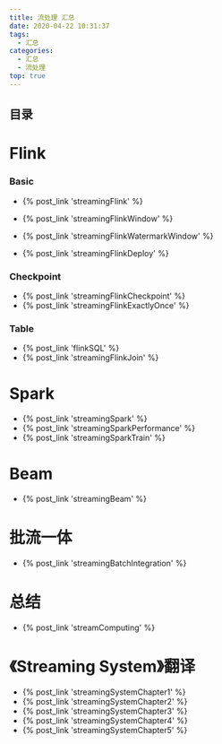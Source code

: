 ```yaml
---
title: 流处理 汇总
date: 2020-04-22 10:31:37
tags:
  - 汇总
categories:
  - 汇总  
  - 流处理
top: true    
---
```


<p></p>
<!-- more -->

## 目录
<!-- toc -->

# Flink
### Basic
+ {% post_link 'streamingFlink' %}

+ {% post_link 'streamingFlinkWindow' %}

+ {% post_link 'streamingFlinkWatermarkWindow' %}

+ {% post_link 'streamingFlinkDeploy' %}

  

###  Checkpoint
+ {% post_link 'streamingFlinkCheckpoint' %}
+ {% post_link 'streamingFlinkExactlyOnce' %}

### Table
+ {% post_link 'flinkSQL' %}
+ {% post_link 'streamingFlinkJoin' %}

# Spark 
+ {% post_link 'streamingSpark' %}
+ {% post_link 'streamingSparkPerformance' %}
+ {% post_link 'streamingSparkTrain' %}

# Beam
+ {% post_link 'streamingBeam' %}

# 批流一体
+ {% post_link 'streamingBatchIntegration' %}

# 总结
+ {% post_link 'streamComputing' %}




# 《Streaming System》翻译
+ {% post_link 'streamingSystemChapter1' %}
+ {% post_link 'streamingSystemChapter2' %}
+ {% post_link 'streamingSystemChapter3' %}
+ {% post_link 'streamingSystemChapter4' %}
+ {% post_link 'streamingSystemChapter5' %}












